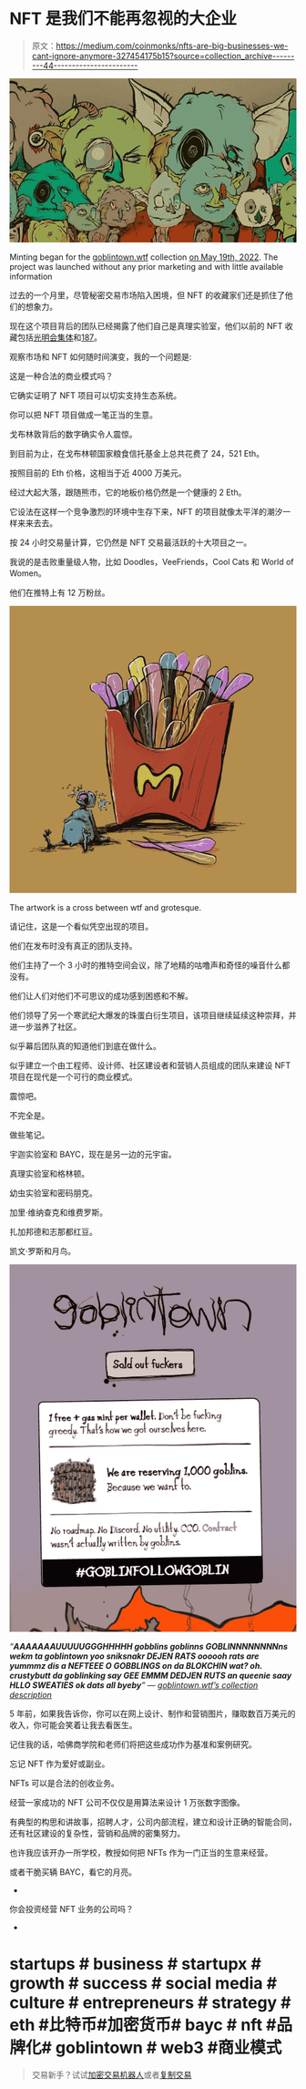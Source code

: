 # NFT 是我们不能再忽视的大企业

> 原文：<https://medium.com/coinmonks/nfts-are-big-businesses-we-cant-ignore-anymore-327454175b15?source=collection_archive---------44----------------------->

![](img/6d89894a7031fc41f1ca266d5f8e3773.png)

Minting began for the [goblintown.wtf](https://goblintown.wtf/) collection [on May 19th, 2022](https://etherscan.io/tx/0x08d5f6ef87c3d50872cc6102b5bb003e48aedc5df307f89e937deea43b9cc069). The project was launched without any prior marketing and with little available information

过去的一个月里，尽管秘密交易市场陷入困境，但 NFT 的收藏家们还是抓住了他们的想象力。

现在这个项目背后的团队已经揭露了他们自己是真理实验室，他们以前的 NFT 收藏包括[光明会集体](https://illuminatinft.com/)和[187](https://the187.xyz/)。

观察市场和 NFT 如何随时间演变，我的一个问题是:

这是一种合法的商业模式吗？

它确实证明了 NFT 项目可以切实支持生态系统。

你可以把 NFT 项目做成一笔正当的生意。

戈布林敦背后的数字确实令人震惊。

到目前为止，在戈布林顿国家粮食信托基金上总共花费了 24，521 Eth。

按照目前的 Eth 价格，这相当于近 4000 万美元。

经过大起大落，跟随熊市，它的地板价格仍然是一个健康的 2 Eth。

它设法在这样一个竞争激烈的环境中生存下来，NFT 的项目就像太平洋的潮汐一样来来去去。

按 24 小时交易量计算，它仍然是 NFT 交易最活跃的十大项目之一。

我说的是击败重量级人物，比如 Doodles，VeeFriends，Cool Cats 和 World of Women。

他们在推特上有 12 万粉丝。

![](img/6284ce14f99e6b1f6d7c306c4f0280a2.png)

The artwork is a cross between wtf and grotesque.

请记住，这是一个看似凭空出现的项目。

他们在发布时没有真正的团队支持。

他们主持了一个 3 小时的推特空间会议，除了地精的咕噜声和奇怪的噪音什么都没有。

他们让人们对他们不可思议的成功感到困惑和不解。

他们领导了另一个寒武纪大爆发的珠蛋白衍生项目，该项目继续延续这种崇拜，并进一步滋养了社区。

似乎幕后团队真的知道他们到底在做什么。

似乎建立一个由工程师、设计师、社区建设者和营销人员组成的团队来建设 NFT 项目在现代是一个可行的商业模式。

震惊吧。

不完全是。

做些笔记。

宇迦实验室和 BAYC，现在是另一边的元宇宙。

真理实验室和格林顿。

幼虫实验室和密码朋克。

加里·维纳查克和维费罗斯。

扎加邦德和志那都红豆。

凯文·罗斯和月鸟。

![](img/6cac02a8562b16ba985a4d6d193e99fe.png)

*“***AAAAAAAUUUUUGGGHHHHH gobblins goblinns GOBLINNNNNNNNns wekm ta goblintown yoo sniksnakr DEJEN RATS oooooh rats are yummmz dis a NEFTEEE O GOBBLINGS on da BLOKCHIN wat? oh. crustybutt da goblinking say GEE EMMM DEDJEN RUTS an queenie saay HLLO SWEATIES ok dats all byeby***” —* [*goblintown.wtf’s collection description*](https://opensea.io/collection/goblintownwtf)

5 年前，如果我告诉你，你可以在网上设计、制作和营销图片，赚取数百万美元的收入，你可能会笑着让我去看医生。

记住我的话，哈佛商学院和老师们将把这些成功作为基准和案例研究。

忘记 NFT 作为爱好或副业。

NFTs 可以是合法的创收业务。

经营一家成功的 NFT 公司不仅仅是用算法来设计 1 万张数字图像。

有典型的构思和讲故事，招聘人才，公司内部流程，建立和设计正确的智能合同，还有社区建设的复杂性，营销和品牌的密集努力。

也许我应该开办一所学校，教授如何把 NFTs 作为一门正当的生意来经营。

或者干脆买辆 BAYC，看它的月亮。

-

你会投资经营 NFT 业务的公司吗？

-

# startups # business # startupx # growth # success # social media # culture # entrepreneurs # strategy # eth #比特币#加密货币# bayc # nft #品牌化# goblintown # web3 #商业模式

> 交易新手？试试[加密交易机器人](/coinmonks/crypto-trading-bot-c2ffce8acb2a)或者[复制交易](/coinmonks/top-10-crypto-copy-trading-platforms-for-beginners-d0c37c7d698c)